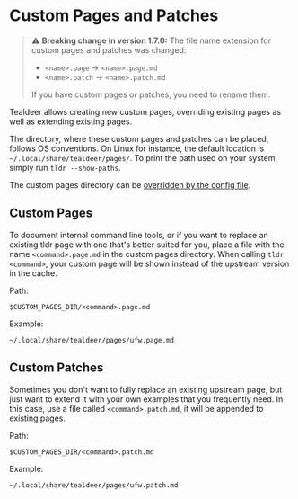 # Custom Pages and Patches

> ⚠️ **Breaking change in version 1.7.0:** The file name extension for custom
> pages and patches was changed:
>
> - `<name>.page` → `<name>.page.md`
> - `<name>.patch` → `<name>.patch.md`
>
> If you have custom pages or patches, you need to rename them.

Tealdeer allows creating new custom pages, overriding existing pages as well as
extending existing pages.

The directory, where these custom pages and patches can be placed, follows OS
conventions. On Linux for instance, the default location is
`~/.local/share/tealdeer/pages/`. To print the path used on your system, simply
run `tldr --show-paths`.

The custom pages directory can be [overridden by the config
file](config_directories.html).

## Custom Pages

To document internal command line tools, or if you want to replace an existing
tldr page with one that's better suited for you, place a file with the name
`<command>.page.md` in the custom pages directory. When calling `tldr <command>`,
your custom page will be shown instead of the upstream version in the cache.

Path:

    $CUSTOM_PAGES_DIR/<command>.page.md

Example:

    ~/.local/share/tealdeer/pages/ufw.page.md

## Custom Patches

Sometimes you don't want to fully replace an existing upstream page, but just
want to extend it with your own examples that you frequently need. In this
case, use a file called `<command>.patch.md`, it will be appended to existing
pages.

Path:

    $CUSTOM_PAGES_DIR/<command>.patch.md

Example:

    ~/.local/share/tealdeer/pages/ufw.patch.md
